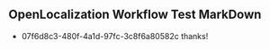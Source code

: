 ## OpenLocalization Workflow Test MarkDown
* 07f6d8c3-480f-4a1d-97fc-3c8f6a80582c 
thanks!<!--HONumber=Mar16_HO3-->
